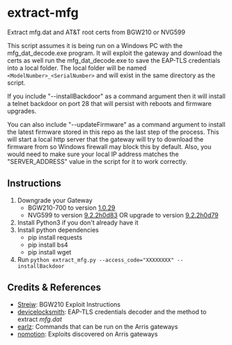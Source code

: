 # extract-mfg
Extract mfg.dat and AT&T root certs from BGW210 or NVG599

This script assumes it is being run on a Windows PC with the mfg_dat_decode.exe program. It will exploit the gateway and download the certs as well run the mfg_dat_decode.exe to save the EAP-TLS credentials into a local folder. The local folder will be named `<ModelNumber>_<SerialNumber>` and will exist in the same directory as the script.

If you include "--installBackdoor" as a command argument then it will install a telnet backdoor on port 28 that will persist with reboots and firmware upgrades.

You can also include "--updateFirmware" as a command argument to install the latest firmware stored in this repo as the last step of the process. This will start a local http server that the gateway will try to download the firmware from so Windows firewall may block this by default. Also, you would need to make sure your local IP address matches the "SERVER_ADDRESS" value in the script for it to work correctly.

## Instructions
1) Downgrade your Gateway
   - BGW210-700 to version [1.0.29](Firmware/spTurquoise210-700_1.0.29.bin?raw=true)
   - NVG599 to version [9.2.2h0d83](Firmware/spnvg599-9.2.2h0d83.bin?raw=true) OR upgrade to version [9.2.2h0d79](Firmware/spnvg599-cferom-9.2.2h0d79.bin?raw=true)
2) Install Python3 if you don't already have it
3) Install python dependencies
   - pip install requests
   - pip install bs4
   - pip install wget
4) Run `python extract_mfg.py --access_code="XXXXXXXX" --installBackdoor`

## Credits & References
- [Streiw](https://www.reddit.com/r/ATT/comments/g59rwm/bgw210700_root_exploitbypass): BGW210 Exploit Instructions
- [devicelocksmith](https://www.devicelocksmith.com/2018/12/eap-tls-credentials-decoder-for-nvg-and.html): EAP-TLS credentials decoder and the method to extract *mfg.dat*
- [earlz](http://earlz.net/view/2012/06/07/0026/rooting-the-nvg510-from-the-webui): Commands that can be run on the Arris gateways
- [nomotion](https://www.nomotion.net/blog/sharknatto/): Exploits discovered on Arris gateways
